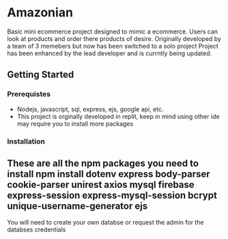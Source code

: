 # Amazonian
Basic mini ecommerce project designed to mimic a ecommerce. Users can look at products and order there products of desire.
Originally developed by a team of 3 memebers but now has been switched to a solo project
Project has been enhanced by the lead developer and is currntly being updated.

## Getting Started 

### Prerequistes 
* Nodejs, javascript, sql, express, ejs, google api, etc.
* This project is orginally developed in replit, keep in mind using other ide may require you to install more packages

### Installation 
These are all the npm packages you need to install
npm install dotenv express body-parser cookie-parser unirest axios mysql
firebase express-session
express-mysql-session 
bcrypt unique-username-generator ejs
--------
You will need to create your own 
databse or request the admin for the databses credentials 

